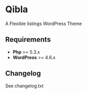 # Qibla
A Flexible listings WordPress Theme

## Requirements
* **Php** >= 5.3.x
* **WordPress** >= 4.6.x

## Changelog
See changelog.txt